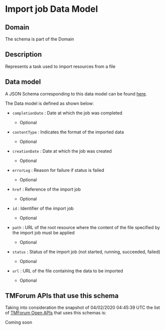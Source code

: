 # Import job Data Model

## Domain

The  schema is part of the  Domain

## Description

Represents a task used to import resources from a file

## Data model

A JSON Schema corresponding to this data model can be found
[here](https://github.com/tmforum-rand/schemas/blob/candidates/Common/ImportJob.schema.json).

The Data model is defined as shown below:
- `completionDate` : Date at which the job was completed

  - Optional

- `contentType` : Indicates the format of the imported data

  - Optional

- `creationDate` : Date at which the job was created

  - Optional

- `errorLog` : Reason for failure if status is failed

  - Optional

- `href` : Reference of the import job

  - Optional

- `id` : Identifier of the import job

  - Optional

- `path` : URL of the root resource where the content of the file specified by the import job must be applied

  - Optional

- `status` : Status of the import job (not started, running, succeeded, failed)

  - Optional

- `url` : URL of the file containing the data to be imported

  - Optional





## TMForum APIs that use this schema

Taking into consideration the snapshot of 04/02/2020 04:45:39 UTC the list of [TMForum Open APIs](https://www.tmforum.org/open-apis/) that uses this schemas is:

Coming soon